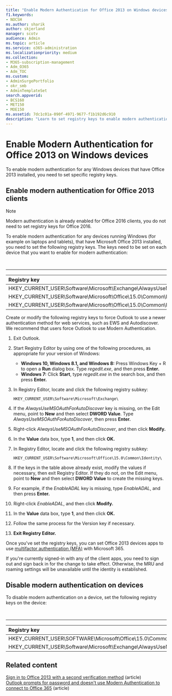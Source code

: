 ```yaml
---
title: "Enable Modern Authentication for Office 2013 on Windows devices"
f1.keywords:
- NOCSH
ms.author: sharik
author: skjerland
manager: scotv
audience: Admin
ms.topic: article
ms.service: o365-administration
ms.localizationpriority: medium
ms.collection: 
- M365-subscription-management 
- Adm_O365
- Adm_TOC
ms.custom: 
- AdminSurgePortfolio
- okr_smb
- AdminTemplateSet
search.appverid:
- BCS160
- MET150
- MOE150
ms.assetid: 7dc1c01a-090f-4971-9677-f1b192d6c910
description: "Learn to set registry keys to enable modern authentication for devices that have Microsoft Office 2013 installed."
---
```


# Enable Modern Authentication for Office 2013 on Windows devices

To enable modern authentication for any Windows devices that have Office 2013 installed, you need to set specific registry keys.
  
## Enable modern authentication for Office 2013 clients

> [!NOTE]
> Modern authentication is already enabled for Office 2016 clients, you do not need to set registry keys for Office 2016. 
  
To enable modern authentication for any devices running Windows (for example on laptops and tablets), that have Microsoft Office 2013 installed, you need to set the following registry keys. The keys need to be set on each device that you want to enable for modern authentication:

<br>

****

|Registry key|Type|Value|
|:---|:---:|---:|
|HKEY_CURRENT_USER\Software\Microsoft\Exchange\AlwaysUseMSOAuthForAutoDiscover|REG_DWORD|1|
|HKEY_CURRENT_USER\Software\Microsoft\Office\15.0\Common\Identity\EnableADAL|REG_DWORD|1|
|HKEY_CURRENT_USER\Software\Microsoft\Office\15.0\Common\Identity\Version|REG_DWORD|1|

Create or modify the following registry keys to force Outlook to use a newer authentication method for web services, such as EWS and Autodiscover. We recommend that users force Outlook to use Modern Authentication.

1. Exit Outlook.

2. Start Registry Editor by using one of the following procedures, as appropriate for your version of Windows:

   - **Windows 10, Windows 8.1, and Windows 8:** Press Windows Key + R to open a **Run** dialog box. Type *regedit.exe*, and then press **Enter.**
   - **Windows 7:** Click **Start**, type *regedit.exe* in the search box, and then press **Enter.**

3. In Registry Editor, locate and click the following registry subkey:

   ```console
   HKEY_CURRENT_USER\Software\Microsoft\Exchange\
   ```

4. If the *AlwaysUseMSOAuthForAutoDiscover* key is missing, on the Edit menu, point to **New** and then select **DWORD Value**. Type *AlwaysUseMSOAuthForAutoDiscover*, then press **Enter.**

5. Right-click *AlwaysUseMSOAuthForAutoDiscover*, and then click **Modify.**

6. In the **Value** data box, type **1**, and then click **OK.**

7. In Registry Editor, locate and click the following registry subkey:

   ```console
   HKEY_CURRENT_USER\Software\Microsoft\Office\15.0\Common\Identity\
   ```

8. If the keys in the table above already exist, modify the values if necessary, then exit Registry Editor. If they do not, on the Edit menu, point to **New** and then select **DWORD Value** to create the missing keys. 

9. For example, if the *EnableADAL* key is missing, type *EnableADAL*, and then press **Enter.**

10. Right-click *EnableADAL*, and then click **Modify.**

11. In the **Value** data box, type **1**, and then click **OK.**

12. Follow the same process for the Version key if necessary. 

13. **Exit Registry Editor.**

Once you've set the registry keys, you can set Office 2013 devices apps to use [multifactor authentication (MFA)](set-up-multi-factor-authentication.md) with Microsoft 365. 
  
If you're currently signed-in with any of the client apps, you need to sign out and sign back in for the change to take effect. Otherwise, the MRU and roaming settings will be unavailable until the identity is established.
  
## Disable modern authentication on devices

To disable modern authentication on a device, set the following registry keys on the device:

<br>

****

|Registry key|Type|Value|
|:---|:---:|---:|
|HKEY_CURRENT_USER\SOFTWARE\Microsoft\Office\15.0\Common\Identity\EnableADAL|REG_DWORD|0|
|HKEY_CURRENT_USER\Software\Microsoft\Exchange\AlwaysUseMSOAuthForAutoDiscover|REG_DWORD|0|
   
## Related content

[Sign in to Office 2013 with a second verification method](https://support.microsoft.com/office/2b856342-170a-438e-9a4f-3c092394d3cb) (article)\
[Outlook prompts for password and doesn't use Modern Authentication to connect to Office 365](/outlook/troubleshoot/authentication/outlook-prompt-password-modern-authentication-enabled) (article)

